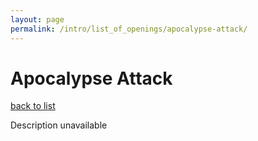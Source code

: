 ```yaml
---
layout: page
permalink: /intro/list_of_openings/apocalypse-attack/
---
```


# Apocalypse Attack

[back to list](../../intro/list_of_openings)

Description unavailable